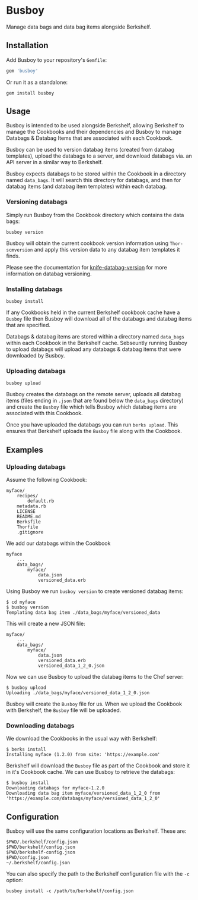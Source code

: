 Busboy
======
Manage data bags and data bag items alongside Berkshelf.

Installation
------------
Add Busboy to your repository's `Gemfile`:

```ruby
gem 'busboy'
```

Or run it as a standalone:

    gem install busboy

Usage
-----
Busboy is intended to be used alongside Berkshelf, allowing Berkshelf to manage the Cookbooks and their dependencies and Busboy to manage Databags & Databag Items that are associated with each Cookbook.

Busboy can be used to version databag items (created from databag templates), upload the databags to a server, and download databags via. an API server in a similar way to Berkshelf.

Busboy expects databags to be stored within the Cookbook in a directory named `data_bags`. It will search this directory for databags, and then for databag items (and databag item templates) within each databag.

### Versioning databags

Simply run Busboy from the Cookbook directory which contains the data bags:

    busboy version

Busboy will obtain the current cookbook version information using `Thor-scmversion` and apply this version data to any databag item templates it finds.

Please see the documentation for [knife-databag-version](https://rubygems.org/gems/knife-data-bag-version) for more information on databag versioning.

### Installing databags

    busboy install

If any Cookbooks held in the current Berkshelf cookbook cache have a `Busboy` file then Busboy will download all of the databags and databag items that are specified.

Databags & databag items are stored within a directory named `data_bags` within each Cookbook in the Berkshelf cache. Sebseuntly running Busboy to upload databags will upload any databags & databag items that were downloaded by Busboy.

### Uploading databags

    busboy upload

Busboy creates the databags on the remote server, uploads all databag items (files ending in `.json` that are found below the `data_bags` directory) and create the `Busboy` file which tells Busboy which databag items are associated with this Cookbook.

Once you have uploaded the databags you can run `berks upload`. This ensures that Berkshelf uploads the `Busboy` file along with the Cookbook.

Examples
--------
### Uploading databags

Assume the following Cookbook:

    myface/
	    recipes/
			default.rb
		metadata.rb
		LICENSE
		README.md
		Berksfile
		Thorfile
		.gitignore

We add our databags within the Cookbook

	myface
		...
		data_bags/
			myface/
				data.json
				versioned_data.erb

Using Busboy we run `busboy version` to create versioned databag items:

	$ cd myface
	$ busboy version
	Templating data bag item ./data_bags/myface/versioned_data

This will create a new JSON file:

	myface/
		...
		data_bags/
			myface/
				data.json
				versioned_data.erb
				versioned_data_1_2_0.json

Now we can use Busboy to upload the databag items to the Chef server:

	$ busboy upload
	Uploading ./data_bags/myface/versioned_data_1_2_0.json

Busboy will create the `Busboy` file for us. When we upload the Cookbook with Berkshelf, the `Busboy` file will be uploaded.

### Downloading databags

We download the Cookbooks in the usual way with Berkshelf:

	$ berks install
	Installing myface (1.2.0) from site: 'https://example.com'

Berkshelf will download the `Busboy` file as part of the Cookbook and store it in it's Cookbook cache. We can use Busboy to retrieve the databags:

	$ busboy install
	Downloading databags for myface-1.2.0
	Downloading data bag item myface/versioned_data_1_2_0 from 'https://example.com/databags/myface/versioned_data_1_2_0'

Configuration
-------------
Busboy will use the same configuration locations as Berkshelf. These are:

```text
$PWD/.berkshelf/config.json
$PWD/berkshelf/config.json
$PWD/berkshelf-config.json
$PWD/config.json
~/.berkshelf/config.json
```

You can also specify the path to the Berkshelf configuration file with the ```-c``` option:

    busboy install -c /path/to/berkshelf/config.json
